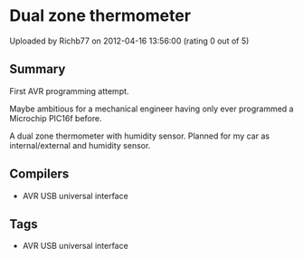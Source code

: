 # Dual zone thermometer

Uploaded by Richb77 on 2012-04-16 13:56:00 (rating 0 out of 5)

## Summary

First AVR programming attempt.


Maybe ambitious for a mechanical engineer having only ever programmed a Microchip PIC16f before.


A dual zone thermometer with humidity sensor. Planned for my car as internal/external and humidity sensor.

## Compilers

- AVR USB universal interface

## Tags

- AVR USB universal interface
